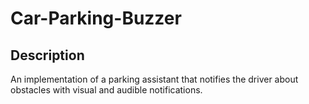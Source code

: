# Car-Parking-Buzzer

## Description
An implementation of a parking assistant that notifies the driver about obstacles with visual and audible notifications.
